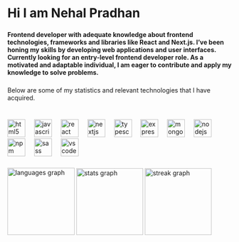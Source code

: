 <h1 align="left">Hi I am Nehal Pradhan</h1>

###

<h4 align="left">Frontend developer with adequate knowledge about frontend technologies, frameworks and libraries like React and Next.js. I’ve been honing my skills by developing web applications and user interfaces. Currently looking for an entry-level frontend developer role. As a motivated and adaptable individual, I am eager to contribute and apply my knowledge to solve problems.</h4>

###

<p align="left">Below are some of my statistics and relevant technologies that I have acquired.</p>

###

<br clear="both">

<div align="left">
  <img src="https://cdn.jsdelivr.net/gh/devicons/devicon/icons/html5/html5-original.svg" height="40" alt="html5 logo"  />
  <img width="12" />
  <img src="https://skillicons.dev/icons?i=js" height="40" alt="javascript logo"  />
  <img width="12" />
  <img src="https://skillicons.dev/icons?i=react" height="40" alt="react logo"  />
  <img width="12" />
  <img src="https://skillicons.dev/icons?i=nextjs" height="40" alt="nextjs logo"  />
  <img width="12" />
  <img src="https://skillicons.dev/icons?i=ts" height="40" alt="typescript logo"  />
  <img width="12" />
  <img src="https://skillicons.dev/icons?i=express" height="40" alt="express logo"  />
  <img width="12" />
  <img src="https://cdn.jsdelivr.net/gh/devicons/devicon/icons/mongodb/mongodb-original.svg" height="40" alt="mongodb logo"  />
  <img width="12" />
  <img src="https://cdn.jsdelivr.net/gh/devicons/devicon/icons/nodejs/nodejs-original.svg" height="40" alt="nodejs logo"  />
  <img width="12" />
  <img src="https://cdn.jsdelivr.net/gh/devicons/devicon/icons/npm/npm-original-wordmark.svg" height="40" alt="npm logo"  />
  <img width="12" />
  <img src="https://cdn.jsdelivr.net/gh/devicons/devicon/icons/sass/sass-original.svg" height="40" alt="sass logo"  />
  <img width="12" />
  <img src="https://cdn.jsdelivr.net/gh/devicons/devicon/icons/vscode/vscode-original.svg" height="40" alt="vscode logo"  />
</div>

###

<div align="left">
  <img src="https://github-readme-stats.vercel.app/api/top-langs?username=nehalpradhan23&locale=en&hide_title=false&layout=compact&card_width=320&langs_count=8&theme=blue-green&hide_border=false&order=2" height="151" alt="languages graph"  />
  <img src="https://github-readme-stats.vercel.app/api?username=nehalpradhan23&hide_title=true&hide_rank=true&show_icons=true&include_all_commits=true&count_private=true&disable_animations=false&theme=blue-green&locale=en&hide_border=false&order=1" height="150" alt="stats graph"  />
  <img src="https://streak-stats.demolab.com?user=nehalpradhan23&locale=en&mode=daily&theme=blue-green&hide_border=false&border_radius=5&order=3" height="150" alt="streak graph"  />
</div>


